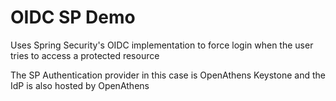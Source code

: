 # OIDC SP Demo

Uses Spring Security's OIDC implementation to force login when the user tries to access a protected resource

The SP Authentication provider in this case is OpenAthens Keystone and the IdP is also hosted by OpenAthens

